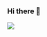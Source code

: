 ### Hi there 👋


<img src="https://github-readme-stats.vercel.app/api?username=trillerm&&show_icons=true&title_color=ffffff&icon_color=2c8243&text_color=bfdcf5&bg_color=282829">
